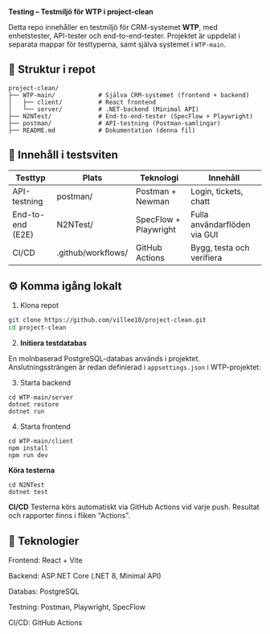 **Testing – Testmiljö för WTP i project-clean**

Detta repo innehåller en testmiljö för CRM-systemet **WTP**, med enhetstester, API-tester och end-to-end-tester. Projektet är uppdelat i separata mappar för testtyperna, samt själva systemet i `WTP-main`.

## 📂 Struktur i repot

```
project-clean/
├── WTP-main/            # Själva CRM-systemet (frontend + backend)
│   ├── client/          # React frontend
│   └── server/          # .NET-backend (Minimal API)
├── N2NTest/             # End-to-end-tester (SpecFlow + Playwright)
├── postman/             # API-testning (Postman-samlingar)
├── README.md            # Dokumentation (denna fil)
```



## 🧪 Innehåll i testsviten

| Testtyp          | Plats              | Teknologi               | Innehåll                          |
|------------------|--------------------|--------------------------|-----------------------------------|
| API-testning     | postman/           | Postman + Newman         | Login, tickets, chatt             |
| End-to-end (E2E) | N2NTest/           | SpecFlow + Playwright    | Fulla användarflöden via GUI      |
| CI/CD            | .github/workflows/ | GitHub Actions           | Bygg, testa och verifiera         |


## ⚙️ Komma igång lokalt

1. Klona repot
```bash
git clone https://github.com/villee10/project-clean.git
cd project-clean
```

2. **Initiera testdatabas**

En molnbaserad PostgreSQL-databas används i projektet.  
Anslutningssträngen är redan definierad i `appsettings.json` i WTP-projektet:




3. Starta backend
```
cd WTP-main/server
dotnet restore
dotnet run
```


4. Starta frontend
```
cd WTP-main/client
npm install
npm run dev
```

**Köra testerna**
```
cd N2NTest
dotnet test
```

**CI/CD**
Testerna körs automatiskt via GitHub Actions vid varje push. Resultat och rapporter finns i fliken "Actions".


## 🧠 Teknologier
Frontend: React + Vite

Backend: ASP.NET Core (.NET 8, Minimal API)

Databas: PostgreSQL

Testning: Postman, Playwright, SpecFlow

CI/CD: GitHub Actions

